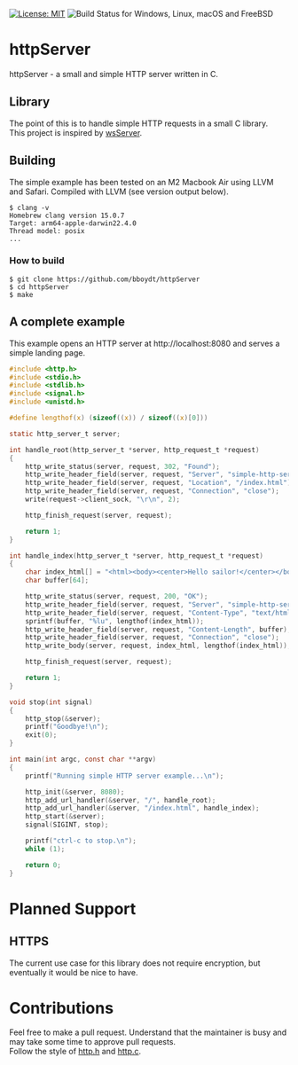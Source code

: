 [![License: MIT](https://img.shields.io/badge/license-MIT-blue)](https://opensource.org/licenses/MIT)
![Build Status for Windows, Linux, macOS and FreeBSD](https://app.travis-ci.com/bboydt/httpServer.svg?branch=master)

# httpServer

httpServer - a small and simple HTTP server written in C.

## Library

The point of this is to handle simple HTTP requests in a small C library.  
This project is inspired by [wsServer](https://github.com/Theldus/wsServer).

## Building 

The simple example has been tested on an M2 Macbook Air using LLVM and Safari.
  Compiled with LLVM (see version output below).

```console
$ clang -v
Homebrew clang version 15.0.7
Target: arm64-apple-darwin22.4.0
Thread model: posix
...
```

### How to build

```console
$ git clone https://github.com/bboydt/httpServer
$ cd httpServer
$ make
```

## A complete example

This example opens an HTTP server at http://localhost:8080 and serves a simple landing page.

```c
#include <http.h>
#include <stdio.h>
#include <stdlib.h>
#include <signal.h>
#include <unistd.h>

#define lengthof(x) (sizeof((x)) / sizeof((x)[0]))

static http_server_t server;

int handle_root(http_server_t *server, http_request_t *request)
{
    http_write_status(server, request, 302, "Found");
    http_write_header_field(server, request, "Server", "simple-http-server");
    http_write_header_field(server, request, "Location", "/index.html");
    http_write_header_field(server, request, "Connection", "close");
    write(request->client_sock, "\r\n", 2);

    http_finish_request(server, request);

    return 1;
}

int handle_index(http_server_t *server, http_request_t *request)
{
    char index_html[] = "<html><body><center>Hello sailor!</center></body></html>";
    char buffer[64];

    http_write_status(server, request, 200, "OK");
    http_write_header_field(server, request, "Server", "simple-http-server");
    http_write_header_field(server, request, "Content-Type", "text/html; charset=UTF-8");
    sprintf(buffer, "%lu", lengthof(index_html));
    http_write_header_field(server, request, "Content-Length", buffer);
    http_write_header_field(server, request, "Connection", "close");
    http_write_body(server, request, index_html, lengthof(index_html));

    http_finish_request(server, request);

    return 1;
}

void stop(int signal)
{
    http_stop(&server);
    printf("Goodbye!\n");
    exit(0);
}

int main(int argc, const char **argv)
{
    printf("Running simple HTTP server example...\n");

    http_init(&server, 8080);
    http_add_url_handler(&server, "/", handle_root);
    http_add_url_handler(&server, "/index.html", handle_index);
    http_start(&server);
    signal(SIGINT, stop);

    printf("ctrl-c to stop.\n");
    while (1);

    return 0;
}
```

# Planned Support

## HTTPS
The current use case for this library does not require encryption, but eventually it would be nice to have.
# Contributions

Feel free to make a pull request. Understand that the maintainer is busy and may take some time to approve pull requests.  
Follow the style of [http.h](https://github.com/TildeOrange/httpServer/include/http.h) and [http.c](https://github.com/TildeOrange/httpServer/src/http.c).